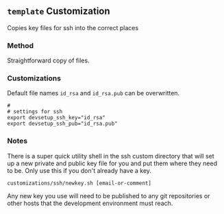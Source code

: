 ## `template` Customization
Copies key files for ssh into the correct places

### Method
Straightforward copy of files.

### Customizations
Default file names `id_rsa` and `id_rsa.pub` can be overwritten.
````
#
# settings for ssh
export devsetup_ssh_key="id_rsa"
export devsetup_ssh_pub="id_rsa.pub"
````

### Notes
There is a super quick utility shell in the ssh custom directory that will set up a new
private and public key file for you and put them where they need to be.  Only use this if
you don't already have a key.
````
customizations/ssh/newkey.sh [email-or-comment]
````
Any new key you use will need to be published to any
git repositories or other hosts that the development environment must reach.

